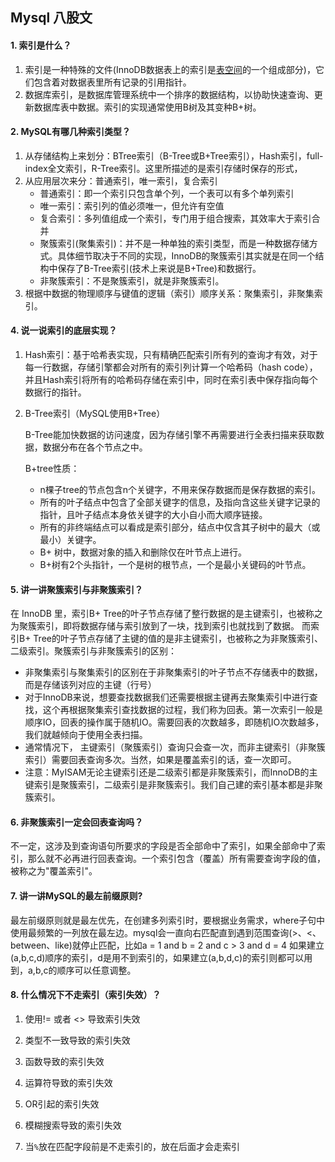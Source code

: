 ## Mysql 八股文

#### 1. 索引是什么？

1. 索引是一种特殊的文件(InnoDB数据表上的索引是[表空间](https://so.csdn.net/so/search?q=表空间&spm=1001.2101.3001.7020)的一个组成部分)，它们包含着对数据表里所有记录的引用指针。
2. 数据库索引，是数据库管理系统中一个排序的数据结构，以协助快速查询、更新数据库表中数据。索引的实现通常使用B树及其变种B+树。

#### 2. MySQL有哪几种索引类型？

1. 从存储结构上来划分：BTree索引（B-Tree或B+Tree索引），Hash索引，full-index全文索引，R-Tree索引。这里所描述的是索引存储时保存的形式，
2. 从应用层次来分：普通索引，唯一索引，复合索引
   - 普通索引：即一个索引只包含单个列，一个表可以有多个单列索引
   - 唯一索引：索引列的值必须唯一，但允许有空值
   - 复合索引：多列值组成一个索引，专门用于组合搜索，其效率大于索引合并
   - 聚簇索引(聚集索引)：并不是一种单独的索引类型，而是一种数据存储方式。具体细节取决于不同的实现，InnoDB的聚簇索引其实就是在同一个结构中保存了B-Tree索引(技术上来说是B+Tree)和数据行。
   - 非聚簇索引：不是聚簇索引，就是非聚簇索引。
3. 根据中数据的物理顺序与键值的逻辑（索引）顺序关系：聚集索引，非聚集索引。



#### 4. 说一说索引的底层实现？

1. Hash索引：基于哈希表实现，只有精确匹配索引所有列的查询才有效，对于每一行数据，存储引擎都会对所有的索引列计算一个哈希码（hash code），并且Hash索引将所有的哈希码存储在索引中，同时在索引表中保存指向每个数据行的指针。

2. B-Tree索引（MySQL使用B+Tree）

   B-Tree能加快数据的访问速度，因为存储引擎不再需要进行全表扫描来获取数据，数据分布在各个节点之中。

   B+tree性质：

   - n棵子tree的节点包含n个关键字，不用来保存数据而是保存数据的索引。
   - 所有的叶子结点中包含了全部关键字的信息，及指向含这些关键字记录的指针，且叶子结点本身依关键字的大小自小而大顺序链接。
   - 所有的非终端结点可以看成是索引部分，结点中仅含其子树中的最大（或最小）关键字。
   - B+ 树中，数据对象的插入和删除仅在叶节点上进行。
   - B+树有2个头指针，一个是树的根节点，一个是最小关键码的叶节点。

#### 5. 讲一讲聚簇索引与非聚簇索引？

在 InnoDB 里，索引B+ Tree的叶子节点存储了整行数据的是主键索引，也被称之为聚簇索引，即将数据存储与索引放到了一块，找到索引也就找到了数据。 而索引B+ Tree的叶子节点存储了主键的值的是非主键索引，也被称之为非聚簇索引、二级索引。聚簇索引与非聚簇索引的区别：

- 非聚集索引与聚集索引的区别在于非聚集索引的叶子节点不存储表中的数据，而是存储该列对应的主键（行号）
- 对于InnoDB来说，想要查找数据我们还需要根据主键再去聚集索引中进行查找，这个再根据聚集索引查找数据的过程，我们称为回表。第一次索引一般是顺序IO，回表的操作属于随机IO。需要回表的次数越多，即随机IO次数越多，我们就越倾向于使用全表扫描。
- 通常情况下， 主键索引（聚簇索引）查询只会查一次，而非主键索引（非聚簇索引）需要回表查询多次。当然，如果是覆盖索引的话，查一次即可。
- 注意：MyISAM无论主键索引还是二级索引都是非聚簇索引，而InnoDB的主键索引是聚簇索引，二级索引是非聚簇索引。我们自己建的索引基本都是非聚簇索引。



#### 6. 非聚簇索引一定会回表查询吗？

不一定，这涉及到查询语句所要求的字段是否全部命中了索引，如果全部命中了索引，那么就不必再进行回表查询。一个索引包含（覆盖）所有需要查询字段的值，被称之为"覆盖索引"。

#### 7. 讲一讲MySQL的最左前缀原则?

最左前缀原则就是最左优先，在创建多列索引时，要根据业务需求，where子句中使用最频繁的一列放在最左边。mysql会一直向右匹配直到遇到范围查询(>、<、between、like)就停止匹配，比如a = 1 and b = 2 and c > 3 and d = 4 如果建立(a,b,c,d)顺序的索引，d是用不到索引的，如果建立(a,b,d,c)的索引则都可以用到，a,b,c的顺序可以任意调整。

#### 8. 什么情况下不走索引（索引失效）？

1. 使用!= 或者 <> 导致索引失效

2. 类型不一致导致的索引失效

3. 函数导致的索引失效

4. 运算符导致的索引失效

5. OR引起的索引失效

6. 模糊搜索导致的索引失效

7. 当`%`放在匹配字段前是不走索引的，放在后面才会走索引

   

